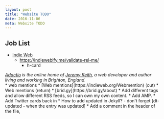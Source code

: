 ```yaml
---
layout: post
title: "Website TODO"
date: 2016-11-06
meta: Website TODO
---
```


## Job List

* [Indie Web](http://indiewebify.me/#send-webmentions)
    * https://indiewebify.me/validate-rel-me/
        * h-card

<address class="vcard h-card">
<a href="https://adactio.com/" class="url u-url" rel="me">Adactio</a> is the online home of <a href="mailto:jeremy@adactio.com" class="email fn p-name u-email">Jeremy Keith</a>, a <span class="role p-role">web developer</span> and <span class="title p-job-title">author</span> living and working in <span class="adr p-adr"><span class="locality p-locality">Brighton</span>, <span class="country-name p-country-name">England</span></span>.
</address>
        * web mentions
    * [Web mentions](https://indieweb.org/Webmention) (out)
    * Web mentions (return)
    * [brid.gy](https://brid.gy/about)
* Add different tags and allow different RSS feeds, so I can own my own content.
* Add AMP.
* Add Twitter cards back in
* How to add updated in Jekyll? - don't forget [dt-updated - when the entry was updated]
* Add a comment in the header of the file,
<!-- Ah, I see you want a peek at the source code. -->
<!-- That's the great thing about the web: -->
<!-- reverse engineering. -->
<!-- If you have any questions, feel free to write to me: -->
<!-- jeremy at adactio dot com -->
